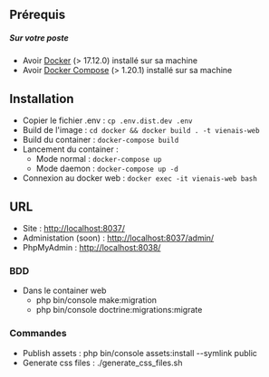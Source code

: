 ## Prérequis

##### Sur votre poste

 - Avoir [Docker](https://docs.docker.com/install/linux/docker-ce/ubuntu/) (> 17.12.0) installé sur sa machine
 - Avoir [Docker Compose](https://docs.docker.com/compose/install/) (> 1.20.1) installé sur sa machine


## Installation
 - Copier le fichier .env : ```cp .env.dist.dev .env```
 - Build de l'image : ```cd docker && docker build . -t vienais-web```
 - Build du container : ```docker-compose build```
 - Lancement du container :
     * Mode normal : ```docker-compose up```
     * Mode daemon : ```docker-compose up -d```
 - Connexion au docker web : ```docker exec -it vienais-web bash```

## URL
 - Site : [http://localhost:8037/](http://localhost:8037/)
 - Administation (soon) : [http://localhost:8037/admin/](http://localhost:8037/admin/)
 - PhpMyAdmin : [http://localhost:8038/](http://localhost:8038/)

### BDD
 - Dans le container web 
    - php bin/console make:migration
    - php bin/console doctrine:migrations:migrate
    
### Commandes
 - Publish assets : php bin/console assets:install --symlink public
 - Generate css files : ./generate_css_files.sh